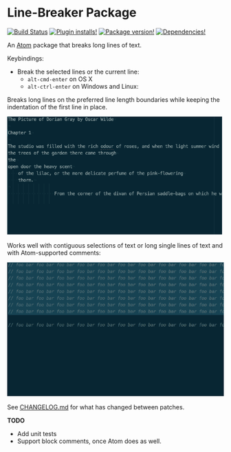 # Line-Breaker Package

[![Build Status](https://travis-ci.org/EddyLuten/line-breaker.svg?branch=master)](https://travis-ci.org/EddyLuten/line-breaker)
[![Plugin installs!](https://img.shields.io/apm/dm/line-breaker.svg?style=flat-square)](https://atom.io/packages/line-breaker)
[![Package version!](https://img.shields.io/apm/v/line-breaker.svg?style=flat-square)](https://atom.io/packages/line-breaker)
[![Dependencies!](https://img.shields.io/david/EddyLuten/line-breaker.svg?style=flat-square)](https://david-dm.org/EddyLuten/line-breaker)

An [Atom](http://atom.io/) package that breaks long lines of text.

Keybindings:
* Break the selected lines or the current line:
  * `alt-cmd-enter` on OS X
  * `alt-ctrl-enter` on Windows and Linux:

Breaks long lines on the preferred line length boundaries while keeping the
indentation of the first line in place.

![Screenshot](https://raw.githubusercontent.com/EddyLuten/line-breaker/master/screenshot.gif)

Works well with contiguous selections of text or long single lines of text and
with Atom-supported comments:

![Screenshot](https://raw.githubusercontent.com/EddyLuten/line-breaker/master/comments.gif)

See [CHANGELOG.md](CHANGELOG.md) for what has changed between patches.

**TODO**
* Add unit tests
* Support block comments, once Atom does as well.
